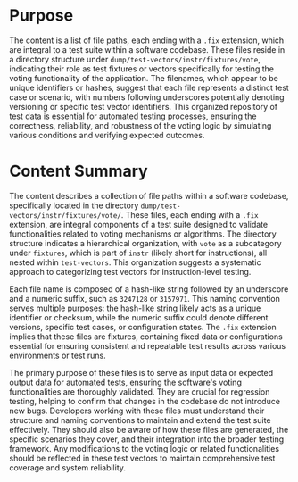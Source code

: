 # Purpose
The content is a list of file paths, each ending with a `.fix` extension, which are integral to a test suite within a software codebase. These files reside in a directory structure under `dump/test-vectors/instr/fixtures/vote`, indicating their role as test fixtures or vectors specifically for testing the voting functionality of the application. The filenames, which appear to be unique identifiers or hashes, suggest that each file represents a distinct test case or scenario, with numbers following underscores potentially denoting versioning or specific test vector identifiers. This organized repository of test data is essential for automated testing processes, ensuring the correctness, reliability, and robustness of the voting logic by simulating various conditions and verifying expected outcomes.
# Content Summary
The content describes a collection of file paths within a software codebase, specifically located in the directory `dump/test-vectors/instr/fixtures/vote/`. These files, each ending with a `.fix` extension, are integral components of a test suite designed to validate functionalities related to voting mechanisms or algorithms. The directory structure indicates a hierarchical organization, with `vote` as a subcategory under `fixtures`, which is part of `instr` (likely short for instructions), all nested within `test-vectors`. This organization suggests a systematic approach to categorizing test vectors for instruction-level testing.

Each file name is composed of a hash-like string followed by an underscore and a numeric suffix, such as `3247128` or `3157971`. This naming convention serves multiple purposes: the hash-like string likely acts as a unique identifier or checksum, while the numeric suffix could denote different versions, specific test cases, or configuration states. The `.fix` extension implies that these files are fixtures, containing fixed data or configurations essential for ensuring consistent and repeatable test results across various environments or test runs.

The primary purpose of these files is to serve as input data or expected output data for automated tests, ensuring the software's voting functionalities are thoroughly validated. They are crucial for regression testing, helping to confirm that changes in the codebase do not introduce new bugs. Developers working with these files must understand their structure and naming conventions to maintain and extend the test suite effectively. They should also be aware of how these files are generated, the specific scenarios they cover, and their integration into the broader testing framework. Any modifications to the voting logic or related functionalities should be reflected in these test vectors to maintain comprehensive test coverage and system reliability.
